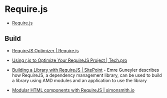 # Require.js

* [Require.js](http://requirejs.org/)

## Build

* [RequireJS Optimizer | Require.js](http://requirejs.org/docs/optimization.html#basics)

* [Using r.js to Optimize Your RequireJS Project | Tech.pro](http://tech.pro/blog/1639/using-rjs-to-optimize-your-requirejs-project)

* [Building a Library with RequireJS | SitePoint](http://www.sitepoint.com/building-library-with-requirejs/) - Emre Guneyler describes how RequireJS, a dependency management library, can be used to build a library using AMD modules and an application to use the library

* [Modular HTML components with RequireJS | simonsmith.io](http://simonsmith.io/modular-html-components-with-requirejs/)
